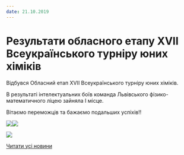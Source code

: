 ```yaml
---
date: 21.10.2019
---
```

# Результати обласного етапу XVII Всеукраїнського турніру юних хіміків

Відбувся Обласний етап XVII Всеукраїнського турніру юних хіміків.

В результаті інтелектуальних боїв команда Львівського фізико-математичного ліцею зайняла І місце.

Вітаємо переможців та бажаємо подальших успіхів!!

![](/images/blog/результати-обласного-етапу-xvii-всеукраїнського-турніру/72530989_2414855518777879_7317693793489125376_o.jpg)![](/images/blog/результати-обласного-етапу-xvii-всеукраїнського-турніру/72530989_2414855518777879_7317693793489125376_o.jpg)

![](/images/blog/результати-обласного-етапу-xvii-всеукраїнського-турніру/74211373_2414855615444536_29323751774486528_o.jpg)

[Читати усі новини](/news)
